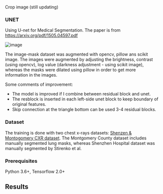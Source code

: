 Crop image (still updating)
### 

### UNET
Using U-net for Medical Segmentation.
The paper is from https://arxiv.org/pdf/1505.04597.pdf

![image](https://user-images.githubusercontent.com/33461503/122873769-5e735200-d35c-11eb-9c03-ec3099519c9d.png)


The image-mask dataset was augmented with opencv, pillow ans scikit image. The images were augmented by adjusting the brightness, contrast (using opencv), log value (darkness adjustment - using scikit image), whereas the masks were dilated using pillow in order to get more information in the images.

Some comments of improvement:
* The model is improved if I combine between residual block and unet. 
* The resblock is inserted in each left-side unet block to keep boundary of original features.
* Skip connection at the triangle bottom can be used 3-4 residual blocks.


### Dataset
The training is done with two chest x-rays datasets: [Shenzen & Montogomery CXR dataset](https://lhncbc.nlm.nih.gov/LHC-downloads/downloads.html#tuberculosis-image-data-sets). The Montgomery County dataset includes manually segmented lung masks, whereas Shenzhen Hospital dataset was manually segmented by Stirenko et al. 

### Prerequisites
Python 3.6+, Tensorflow 2.0+

## Results

